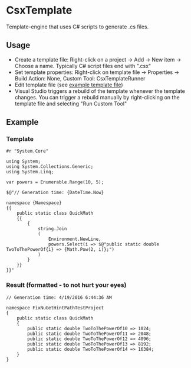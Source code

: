 # CsxTemplate
Template-engine that uses C# scripts to generate .cs files.

## Usage

* Create a template file: Right-click on a project -> Add -> New item -> Choose a name. Typically C# script files end with ".csx"
* Set template properties: Right-click on template file -> Properties -> Build Action: None, Custom Tool: CsxTemplateRunner
* Edit template file (see [example template file](#template))
* Visual Studio triggers a rebuild of the template whenever the template changes. You can trigger a rebuild manually by right-clicking on the template file and selecting "Run Custom Tool"

## Example
### Template
```
#r "System.Core"

using System;
using System.Collections.Generic;
using System.Linq;

var powers = Enumerable.Range(10, 5);

$@"// Generation time: {DateTime.Now}

namespace {Namespace}
{{
    public static class QuickMath
    {{
        {
            string.Join
            (
                Environment.NewLine,
                powers.Select(i => $@"public static double TwoToThePowerOf{i} => {Math.Pow(2, i)};")
            )
        }
    }}
}}"
```
### Result (formatted - to not hurt your eyes)
```
// Generation time: 4/19/2016 6:44:36 AM

namespace FixNuGetHintPathTestProject
{
    public static class QuickMath
    {
        public static double TwoToThePowerOf10 => 1024;
        public static double TwoToThePowerOf11 => 2048;
        public static double TwoToThePowerOf12 => 4096;
        public static double TwoToThePowerOf13 => 8192;
        public static double TwoToThePowerOf14 => 16384;
    }
}
```
## 
